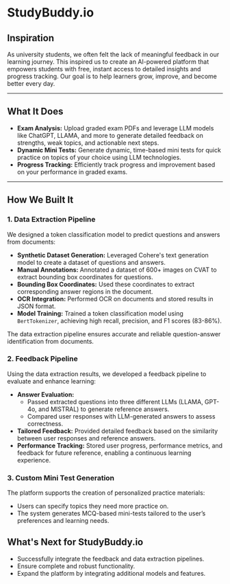 # StudyBuddy.io

## Inspiration
As university students, we often felt the lack of meaningful feedback in our learning journey. This inspired us to create an AI-powered platform that empowers students with free, instant access to detailed insights and progress tracking. Our goal is to help learners grow, improve, and become better every day.

---

## What It Does
- **Exam Analysis:** Upload graded exam PDFs and leverage LLM models like ChatGPT, LLAMA, and more to generate detailed feedback on strengths, weak topics, and actionable next steps.
- **Dynamic Mini Tests:** Generate dynamic, time-based mini tests for quick practice on topics of your choice using LLM technologies.
- **Progress Tracking:** Efficiently track progress and improvement based on your performance in graded exams.

---

## How We Built It 

### 1. **Data Extraction Pipeline**
We designed a token classification model to predict questions and answers from documents:
- **Synthetic Dataset Generation:** Leveraged Cohere's text generation model to create a dataset of questions and answers.
- **Manual Annotations:** Annotated a dataset of 600+ images on CVAT to extract bounding box coordinates for questions.
- **Bounding Box Coordinates:** Used these coordinates to extract corresponding answer regions in the document.
- **OCR Integration:** Performed OCR on documents and stored results in JSON format.
- **Model Training:** Trained a token classification model using `BertTokenizer`, achieving high recall, precision, and F1 scores (83-86%).

The data extraction pipeline ensures accurate and reliable question-answer identification from documents.

### 2. **Feedback Pipeline**
Using the data extraction results, we developed a feedback pipeline to evaluate and enhance learning:
- **Answer Evaluation:** 
  - Passed extracted questions into three different LLMs (LLAMA, GPT-4o, and MISTRAL) to generate reference answers.
  - Compared user responses with LLM-generated answers to assess correctness.
- **Tailored Feedback:** Provided detailed feedback based on the similarity between user responses and reference answers.
- **Performance Tracking:** Stored user progress, performance metrics, and feedback for future reference, enabling a continuous learning experience.

### 3. **Custom Mini Test Generation**
The platform supports the creation of personalized practice materials:
- Users can specify topics they need more practice on.
- The system generates MCQ-based mini-tests tailored to the user’s preferences and learning needs.

## What's Next for StudyBuddy.io
- Successfully integrate the feedback and data extraction pipelines.
- Ensure complete and robust functionality.
- Expand the platform by integrating additional models and features.


